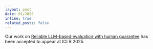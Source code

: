 ```yaml
---
layout: post
date: 01/2025
inline: true
related_posts: false
---
```


Our work on [Reliable LLM-based evaluation with human guarantee](https://arxiv.org/abs/2407.18370) has been accepted to appear at ICLR 2025. 